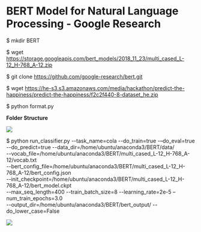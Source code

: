 # BERT Model for Natural Language Processing - Google Research

$ mkdir BERT  

$ wget https://storage.googleapis.com/bert_models/2018_11_23/multi_cased_L-12_H-768_A-12.zip

$ git clone https://github.com/google-research/bert.git  

$ wget https://he-s3.s3.amazonaws.com/media/hackathon/predict-the-happiness/predict-the-happiness/f2c2f440-8-dataset_he.zip

$ python format.py

<b>Folder Structure</b>  

<img src=https://github.com/RubensZimbres/Repo-2019/blob/master/BERT/Pics/bert_folder.png>  

$ python run_classifier.py --task_name=cola --do_train=true -–do_eval=true  
--do_predict=true --data_dir=/home/ubuntu/anaconda3/BERT/data/  
--vocab_file=/home/ubuntu/anaconda3/BERT/multi_cased_L-12_H-768_A-12/vocab.txt   
--bert_config_file=/home/ubuntu/anaconda3/BERT/multi_cased_L-12_H-768_A-12/bert_config.json   
--init_checkpoint=/home/ubuntu/anaconda3/BERT/multi_cased_L-12_H-768_A-12/bert_model.ckpt   
--max_seq_length=400 --train_batch_size=8  --learning_rate=2e-5 –num_train_epochs=3.0   
--output_dir=/home/ubuntu/anaconda3/BERT/bert_output/ --do_lower_case=False  

<img src=https://github.com/RubensZimbres/Repo-2019/blob/master/BERT/Pics/bert_running2.png>  
